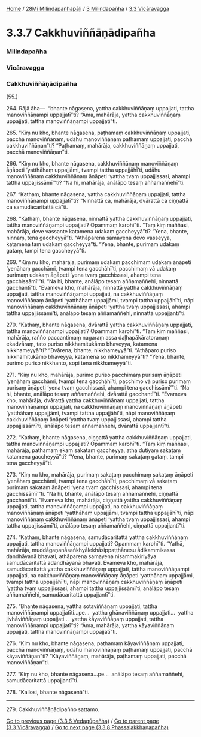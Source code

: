 
[Home](/) / [28Mi Milindapañhapāḷi](../../../28Mi.md) / [3 Milindapañha](../../3.md) / [3.3 Vicāravagga](../3.3.md)

# 3.3.7 Cakkhuviññāṇādipañha

### Milindapañha

### Vicāravagga

### Cakkhuviññāṇādipañha

(55.)

264\. Rājā āha—  “bhante nāgasena, yattha cakkhuviññāṇaṃ uppajjati, tattha manoviññāṇampi uppajjatī”ti? “Āma, mahārāja, yattha cakkhuviññāṇaṃ uppajjati, tattha manoviññāṇampi uppajjatī”ti.

265\. “Kiṃ nu kho, bhante nāgasena, paṭhamaṃ cakkhuviññāṇaṃ uppajjati, pacchā manoviññāṇaṃ, udāhu manoviññāṇaṃ paṭhamaṃ uppajjati, pacchā cakkhuviññāṇan”ti? “Paṭhamaṃ, mahārāja, cakkhuviññāṇaṃ uppajjati, pacchā manoviññāṇan”ti.

266\. “Kiṃ nu kho, bhante nāgasena, cakkhuviññāṇaṃ manoviññāṇaṃ āṇāpeti ‘yatthāhaṃ uppajjāmi, tvampi tattha uppajjāhī’ti, udāhu manoviññāṇaṃ cakkhuviññāṇaṃ āṇāpeti ‘yattha tvaṃ uppajjissasi, ahampi tattha uppajjissāmī’”ti? “Na hi, mahārāja, anālāpo tesaṃ aññamaññehī”ti.

267\. “Kathaṃ, bhante nāgasena, yattha cakkhuviññāṇaṃ uppajjati, tattha manoviññāṇampi uppajjatī”ti? “Ninnattā ca, mahārāja, dvārattā ca ciṇṇattā ca samudācaritattā cā”ti.

268\. “Kathaṃ, bhante nāgasena, ninnattā yattha cakkhuviññāṇaṃ uppajjati, tattha manoviññāṇampi uppajjati? Opammaṃ karohī”ti. “Taṃ kiṃ maññasi, mahārāja, deve vassante katamena udakaṃ gaccheyyā”ti? “Yena, bhante, ninnaṃ, tena gaccheyyā”ti. “Athāparena samayena devo vasseyya, katamena taṃ udakaṃ gaccheyyā”ti. “Yena, bhante, purimaṃ udakaṃ gataṃ, tampi tena gaccheyyā”ti.

269\. “Kiṃ nu kho, mahārāja, purimaṃ udakaṃ pacchimaṃ udakaṃ āṇāpeti ‘yenāhaṃ gacchāmi, tvampi tena gacchāhī’ti, pacchimaṃ vā udakaṃ purimaṃ udakaṃ āṇāpeti ‘yena tvaṃ gacchissasi, ahampi tena gacchissāmī’”ti. “Na hi, bhante, anālāpo tesaṃ aññamaññehi, ninnattā gacchantī”ti. “Evameva kho, mahārāja, ninnattā yattha cakkhuviññāṇaṃ uppajjati, tattha manoviññāṇampi uppajjati, na cakkhuviññāṇaṃ manoviññāṇaṃ āṇāpeti ‘yatthāhaṃ uppajjāmi, tvampi tattha uppajjāhī’ti, nāpi manoviññāṇaṃ cakkhuviññāṇaṃ āṇāpeti ‘yattha tvaṃ uppajjissasi, ahampi tattha uppajjissāmī’ti, anālāpo tesaṃ aññamaññehi, ninnattā uppajjantī”ti.

270\. “Kathaṃ, bhante nāgasena, dvārattā yattha cakkhuviññāṇaṃ uppajjati, tattha manoviññāṇampi uppajjati? Opammaṃ karohī”ti. “Taṃ kiṃ maññasi, mahārāja, rañño paccantimaṃ nagaraṃ assa daḷhapākāratoraṇaṃ ekadvāraṃ, tato puriso nikkhamitukāmo bhaveyya, katamena nikkhameyyā”ti? “Dvārena, bhante, nikkhameyyā”ti. “Athāparo puriso nikkhamitukāmo bhaveyya, katamena so nikkhameyyā”ti? “Yena, bhante, purimo puriso nikkhanto, sopi tena nikkhameyyā”ti.

271\. “Kiṃ nu kho, mahārāja, purimo puriso pacchimaṃ purisaṃ āṇāpeti ‘yenāhaṃ gacchāmi, tvampi tena gacchāhī’ti, pacchimo vā puriso purimaṃ purisaṃ āṇāpeti ‘yena tvaṃ gacchissasi, ahampi tena gacchissāmī’”ti. “Na hi, bhante, anālāpo tesaṃ aññamaññehi, dvārattā gacchantī”ti. “Evameva kho, mahārāja, dvārattā yattha cakkhuviññāṇaṃ uppajjati, tattha manoviññāṇampi uppajjati, na cakkhuviññāṇaṃ manoviññāṇaṃ āṇāpeti ‘yatthāhaṃ uppajjāmi, tvampi tattha uppajjāhī’ti, nāpi manoviññāṇaṃ cakkhuviññāṇaṃ āṇāpeti ‘yattha tvaṃ uppajjissasi, ahampi tattha uppajjissāmī’ti, anālāpo tesaṃ aññamaññehi, dvārattā uppajjantī”ti.

272\. “Kathaṃ, bhante nāgasena, ciṇṇattā yattha cakkhuviññāṇaṃ uppajjati, tattha manoviññāṇampi uppajjati? Opammaṃ karohī”ti. “Taṃ kiṃ maññasi, mahārāja, paṭhamaṃ ekaṃ sakaṭaṃ gaccheyya, atha dutiyaṃ sakaṭaṃ katamena gaccheyyā”ti? “Yena, bhante, purimaṃ sakaṭaṃ gataṃ, tampi tena gaccheyyā”ti.

273\. “Kiṃ nu kho, mahārāja, purimaṃ sakaṭaṃ pacchimaṃ sakaṭaṃ āṇāpeti ‘yenāhaṃ gacchāmi, tvampi tena gacchāhī’ti, pacchimaṃ vā sakaṭaṃ purimaṃ sakaṭaṃ āṇāpeti ‘yena tvaṃ gacchissasi, ahampi tena gacchissāmī’”ti. “Na hi, bhante, anālāpo tesaṃ aññamaññehi, ciṇṇattā gacchantī”ti. “Evameva kho, mahārāja, ciṇṇattā yattha cakkhuviññāṇaṃ uppajjati, tattha manoviññāṇampi uppajjati, na cakkhuviññāṇaṃ manoviññāṇaṃ āṇāpeti ‘yatthāhaṃ uppajjāmi, tvampi tattha uppajjāhī’ti, nāpi manoviññāṇaṃ cakkhuviññāṇaṃ āṇāpeti ‘yattha tvaṃ uppajjissasi, ahampi tattha uppajjissāmī’ti, anālāpo tesaṃ aññamaññehi, ciṇṇattā uppajjantī”ti.

274\. “Kathaṃ, bhante nāgasena, samudācaritattā yattha cakkhuviññāṇaṃ uppajjati, tattha manoviññāṇampi uppajjati? Opammaṃ karohī”ti. “Yathā, mahārāja, muddāgaṇanāsaṅkhyālekhāsippaṭṭhānesu ādikammikassa dandhāyanā bhavati, athāparena samayena nisammakiriyāya samudācaritattā adandhāyanā bhavati. Evameva kho, mahārāja, samudācaritattā yattha cakkhuviññāṇaṃ uppajjati, tattha manoviññāṇampi uppajjati, na cakkhuviññāṇaṃ manoviññāṇaṃ āṇāpeti ‘yatthāhaṃ uppajjāmi, tvampi tattha uppajjāhī’ti, nāpi manoviññāṇaṃ cakkhuviññāṇaṃ āṇāpeti ‘yattha tvaṃ uppajjissasi, ahampi tattha uppajjissāmī’ti, anālāpo tesaṃ aññamaññehi, samudācaritattā uppajjantī”ti.

275\. “Bhante nāgasena, yattha sotaviññāṇaṃ uppajjati, tattha manoviññāṇampi uppajjatīti…pe…  yattha ghānaviññāṇaṃ uppajjati…  yattha jivhāviññāṇaṃ uppajjati…  yattha kāyaviññāṇaṃ uppajjati, tattha manoviññāṇampi uppajjatī”ti? “Āma, mahārāja, yattha kāyaviññāṇaṃ uppajjati, tattha manoviññāṇampi uppajjatī”ti.

276\. “Kiṃ nu kho, bhante nāgasena, paṭhamaṃ kāyaviññāṇaṃ uppajjati, pacchā manoviññāṇaṃ, udāhu manoviññāṇaṃ paṭhamaṃ uppajjati, pacchā kāyaviññāṇan”ti? “Kāyaviññāṇaṃ, mahārāja, paṭhamaṃ uppajjati, pacchā manoviññāṇan”ti.

277\. “Kiṃ nu kho, bhante nāgasena…pe…  anālāpo tesaṃ aññamaññehi, samudācaritattā uppajjantī”ti.

278\. “Kallosi, bhante nāgasenā”ti.

---

279\. Cakkhuviññāṇādipañho sattamo.



[Go to previous page (3.3.6 Vedagūpañha)](3.3.6.md) / [Go to parent page (3.3 Vicāravagga)](../3.3.md) / [Go to next page (3.3.8 Phassalakkhaṇapañha)](3.3.8.md)


